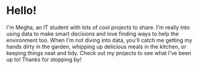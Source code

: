 # Hello!

I'm Megha, an IT student with lots of cool projects to share. I'm really into using data to make smart decisions and love finding ways to help the environment too. When I'm not diving into data, you'll catch me getting my hands dirty in the garden, whipping up delicious meals in the kitchen, or keeping things neat and tidy. Check out my projects to see what I've been up to! Thanks for stopping by!
